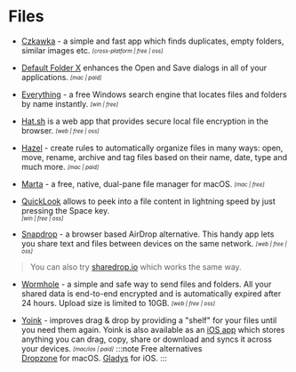 # Files

- [Czkawka](https://github.com/qarmin/czkawka) - a simple and fast app which finds duplicates, empty folders, similar images etc. <sub><sup>*[cross-platform | free | oss]*</sup></sub>

- [Default Folder X](https://www.stclairsoft.com/DefaultFolderX/) enhances the Open and Save dialogs in all of your applications. <sub><sup>*[mac | paid]*</sup></sub>

- [Everything](https://www.voidtools.com) - a free Windows search engine that locates files and folders by name instantly. <sub><sup>*[win | free]*</sup></sub>

- [Hat.sh](https://hat.sh/) is a web app that provides secure local file encryption in the browser. <sub><sup>*[web | free | oss]*</sup></sub>

- [Hazel](https://www.noodlesoft.com/) - create rules to automatically organize files in many ways: open, move, rename, archive and tag files based on their name, date, type and much more. <sub><sup>*[mac | paid]*</sup></sub>

- [Marta](https://marta.sh/) - a free, native, dual-pane file manager for macOS. <sub><sup>*[mac | free]*</sup></sub>

- [QuickLook](https://pooi.moe/QuickLook/) allows to peek into a file content in lightning speed by just pressing the Space key.<br/><sub><sup>*[win | free | oss]*</sup></sub>

- [Snapdrop](https://snapdrop.net/) - a browser based AirDrop alternative. This handy app lets you share text and files between devices on the same network. <sub><sup>*[web | free | oss]*</sup></sub>
> You can also try [sharedrop.io](https://www.sharedrop.io/) which works the same way.

- [Wormhole](https://wormhole.app/) - a simple and safe way to send files and folders. All your shared data is end-to-end encrypted and is automatically expired after 24 hours. Upload size is limited to 10GB. <sub><sup>*[web | free | oss]*</sup></sub>

- [Yoink](https://eternalstorms.at/yoink/mac/) - improves drag & drop by providing a "shelf" for your files until you need them again. Yoink is also available as an [iOS app](https://apps.apple.com/app/yoink-improved-drag-and-drop/id1260915283?mt=8&at=1001l8pT) which stores anything you can drag, copy, share or download and syncs it across your devices. <sub><sup>*[mac/ios | paid]*</sup></sub>
  :::note Free alternatives  
  [Dropzone](https://apps.apple.com/in/app/dropzone-4/id1485052491?mt=12) for macOS.
  [Gladys](https://apps.apple.com/us/app/gladys/id1257526927) for iOS.
  :::
